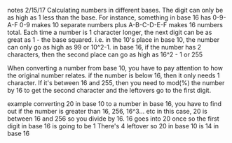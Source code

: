 notes
2/15/17
Calculating numbers in different bases.
The digit can only be as high as 1 less than the base.
For instance, something in base 16 has 0-9-A-F
0-9 makes 10 separate numbers plus A-B-C-D-E-F makes 16 numbers total.
Each time a number is 1 character longer, the next digit can be as great as 1 - the base squared.
i.e. in the 10's place in base 10, the number can only go as high as 99 or 10^2-1.
in base 16, if the number has 2 characters, then the second place can go as high as 16^2 - 1 or 255

When converting a number from base 10, you have to pay attention to how the original number relates.
if the number is below 16, then it only needs 1 character. If it's between 16 and 255,
 then you need to mod(%) the number by 16 to get the second character and the leftovers go to the first digit.

example
converting 20 in base 10 to a number in base 16, you have to find out if the number is greater than 16, 256, 16^3... etc
in this case, 20 is between 16 and 256 
so you divide by 16. 16 goes into 20 once so the first digit in base 16 is going to be 1
There's 4 leftover so 20 in base 10 is 14 in base 16

